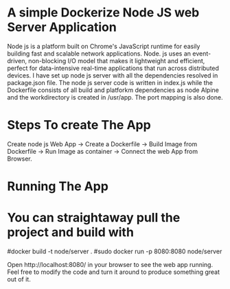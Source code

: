 # A simple Dockerize Node JS web Server Application

Node js is a platform built on Chrome's JavaScript runtime for easily building fast and scalable network applications. Node. js uses an event-driven, non-blocking I/O model that makes it lightweight and efficient, perfect for data-intensive real-time applications that run across distributed devices. I have set up node js server with all the dependencies resolved in package.json file. The node js server code is written in index.js while the Dockerfile consists of all build and platforkm dependencies as node Alpine and the workdirectory is created in /usr/app. The port mapping is also done.

# Steps To create The App

Create node js Web App -> Create a Dockerfile -> Build Image from Dockerfile -> Run Image as container -> Connect the web App from Browser.

# Running The App

# You can straightaway pull the project and build with 

#docker build -t node/server .
#sudo docker run -p 8080:8080 node/server


Open http://localhost:8080/ in your browser to see the web app running. Feel free to modify the code and turn it around to produce something great out of it.
